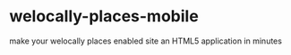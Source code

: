 welocally-places-mobile
=======================

make your welocally places enabled site an HTML5 application in minutes